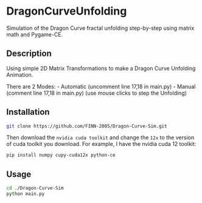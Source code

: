 # DragonCurveUnfolding

Simulation of the Dragon Curve fractal unfolding step-by-step using matrix math and Pygame-CE.

## Description

Using simple 2D Matrix Transformations to make a Dragon Curve Unfolding Animation.

There are 2 Modes:
    - Automatic (uncomment line 17,18 in main.py)
    - Manual   (comment line 17,18 in main.py) (use mouse clicks to step the Unfolding)

## Installation

```bash
git clone https://github.com/FINN-2005/Dragon-Curve-Sim.git
```

Then download the ```nvidia cuda toolkit``` and change the ```12x``` to the version of cuda toolkit you download.
For example, I have the nvidia cuda 12 toolkit:

```bash
pip install numpy cupy-cuda12x python-ce 
```

## Usage

```bash
cd ./Dragon-Curve-Sim
python main.py
```
